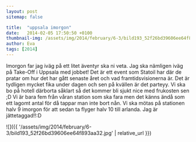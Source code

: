 ```yaml
---
layout: post
sitemap: false

title:  "uppsala imorgon"
date:   2014-02-05 17:50:50 +0100
thumbnail-img: /assets/img/2014/february/6-3/bild193_52f26bd39606ee64f893aa32.jpg
author: Eva
tags: [2014]
---
```


Imorgon far jag iväg på ett litet äventyr ska ni veta. Jag ska nämligen iväg på Take-Off i Uppsala med jobbet! Det är ett event som Statoil har där de pratar om hur det har gått senaste året och vad framtidsvisionerna är. Det är tydligen mycket fika under dagen och sen på kvällen är det parteyy. Vi ska bo på hotell därborta såklart så det kommer bli sjukt nice med frukosten sen ;D Vi är bara fem från våran station som ska fara men det känns ändå som ett lagomt antal för då tappar man inte bort nån. Vi ska mötas på stationen halv 9 imorgon för att sedan ta flyger halv 10 till arlanda. Jag är jättetaggad!!:D

![]({{ '/assets/img/2014/february/6-3/bild193_52f26bd39606ee64f893aa32.jpg'  | relative_url }})

